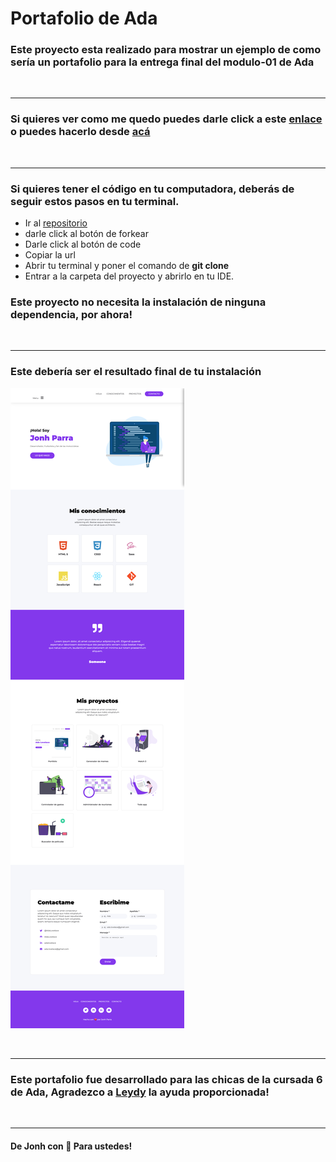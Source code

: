 # Portafolio de Ada

### Este proyecto esta realizado para mostrar un ejemplo de como sería un portafolio para la entrega final del modulo-01 de Ada

 <br>

 ***

### Si quieres ver como me quedo puedes darle click a este [enlace](jonhks.github.io/portafolio-ada/.) o puedes hacerlo desde [acá]()


<br>

***


### Si quieres tener el código en tu computadora, deberás de seguir estos pasos en tu terminal. 

  - Ir al [repositorio](https://github.com/Jonhks/portafolio-ada)  
  - darle click al botón de forkear
  - Darle click al botón de code
  - Copiar la url
  - Abrir tu terminal y poner el comando de **git clone <url>**
  - Entrar a la carpeta del proyecto y abrirlo en tu IDE. 


  ### Este proyecto no necesita la instalación de ninguna dependencia, por ahora! 

  <br>

  *** 

  ### Este debería ser el resultado final de tu instalación

  ![imagen](./images/screen.png)


<br>

***


### Este portafolio fue desarrollado para las chicas de la cursada 6 de Ada, Agradezco a [Leydy](https://github.com/leydyk93/) la ayuda proporcionada!

<br>

***

#### De Jonh con 🧡 Para ustedes!







